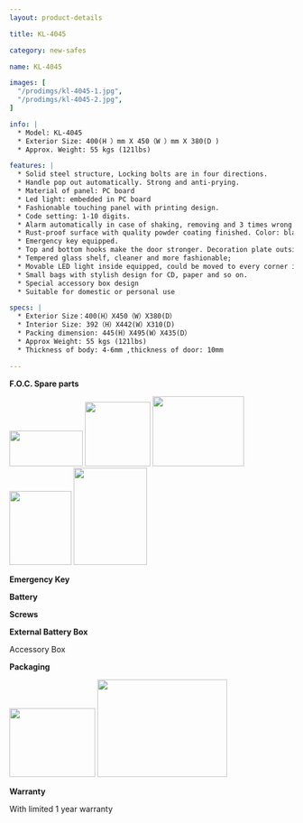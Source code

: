 ```yaml
---
layout: product-details

title: KL-4045

category: new-safes

name: KL-4045

images: [
  "/prodimgs/kl-4045-1.jpg",
  "/prodimgs/kl-4045-2.jpg",
]

info: |
  * Model: KL-4045
  * Exterior Size: 400(H ）mm X 450（W ）mm X 380(D )
  * Approx. Weight: 55 kgs (121lbs)

features: |
  * Solid steel structure, Locking bolts are in four directions.
  * Handle pop out automatically. Strong and anti-prying.
  * Material of panel: PC board
  * Led light: embedded in PC board
  * Fashionable touching panel with printing design.
  * Code setting: 1-10 digits.
  * Alarm automatically in case of shaking, removing and 3 times wrong code. (Volume will reach 100DB, optional).
  * Rust-proof surface with quality powder coating finished. Color: black body, red panel.
  * Emergency key equipped.
  * Top and bottom hooks make the door stronger. Decoration plate outside the door.
  * Tempered glass shelf, cleaner and more fashionable;
  * Movable LED light inside equipped, could be moved to every corner inside the safe.
  * Small bags with stylish design for CD, paper and so on.
  * Special accessory box design
  * Suitable for domestic or personal use

specs: |
  * Exterior Size：400(H）X450（W）X380(D）
  * Interior Size: 392（H）X442(W）X310(D)
  * Packing dimension: 445(H）X495(W）X435(D）
  * Approx Weight: 55 kgs (121lbs)
  * Thickness of body: 4-6mm ,thickness of door: 10mm

---
```


**F.O.C. Spare parts**

<img alt="" src="{PRODIMGS}/prodimgs/kl-4045-3.jpg" style="width: 130px; height: 63px;" />

<img alt="" src="{PRODIMGS}/prodimgs/kl-4045-4.jpg" style="width: 116px; height: 114px;" />

<img alt="" src="{PRODIMGS}/prodimgs/kl-4045-5.jpg" style="width: 162px; height: 124px;" />

<img alt="" src="{PRODIMGS}/prodimgs/kl-4045-6.jpg" style="width: 110px; height: 131px;" />

<img alt="" src="{PRODIMGS}/prodimgs/kl-4045-7.jpg" style="width: 130px; height: 172px;" />

**Emergency Key**

**Battery**

**Screws**

**External Battery Box**

Accessory Box

**Packaging**

<img height="144" src="{PRODIMGS}/prodimgs/kl-4045-8.jpg" style="width: 152px; height: 122px" width="183" />

<img alt="" src="{PRODIMGS}/prodimgs/kl-4045-9.jpg" style="width: 230px; height: 173px;" />

**Warranty**

With limited 1 year warranty
